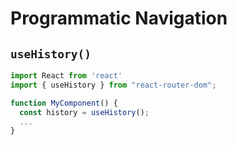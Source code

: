 # Programmatic Navigation

## `useHistory()`

```js
import React from 'react'
import { useHistory } from "react-router-dom";

function MyComponent() {
  const history = useHistory();
  ...
}
```
